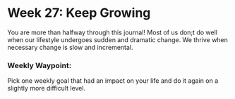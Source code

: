 # Week 27: Keep Growing

You are more than halfway through this journal! Most of us don;t do well when our lifestyle undergoes sudden
and dramatic change. We thrive when necessary change is slow and incremental.

### Weekly Waypoint:
Pick one weekly goal that had an impact on your life and do it again on a slightly more difficult level.
